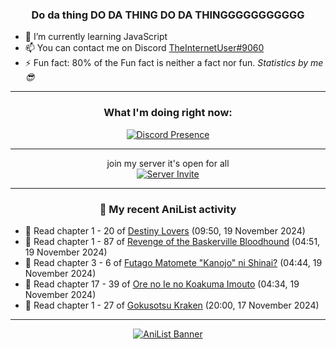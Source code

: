 <div align="center">

### Do da thing DO DA THING DO DA THINGGGGGGGGGGG
</div>

- 🌱 I’m currently learning JavaScript
- 📫 You can contact me on Discord [TheInternetUser#9060](https://discord.com/users/534117072796385300)
- ⚡ Fun fact: 80% of the Fun fact is neither a fact nor fun. _Statistics by me 😎_
<hr>

<div align="center">

### What I'm doing right now:
[![Discord Presence](https://lanyard.cnrad.dev/api/534117072796385300)](https://discord.com/users/534117072796385300)
<hr>

join my server it's open for all <br>
[![Server Invite](https://invidget.switchblade.xyz/bfYgVHxrSs)](https://discord.gg/bfYgVHxrSs)

<hr>
  
### 🌸 My recent AniList activity

</div>

<!-- ANILIST_ACTIVITY:start -->

-   📖 Read chapter 1 - 20 of [Destiny Lovers](https://anilist.co/manga/119932) (09:50, 19 November 2024)
-   📖 Read chapter 1 - 87 of [Revenge of the Baskerville Bloodhound](https://anilist.co/manga/163824) (04:51, 19 November 2024)
-   📖 Read chapter 3 - 6 of [Futago Matomete "Kanojo" ni Shinai?](https://anilist.co/manga/177186) (04:44, 19 November 2024)
-   📖 Read chapter 17 - 39 of [Ore no Ie no Koakuma Imouto](https://anilist.co/manga/169152) (04:34, 19 November 2024)
-   📖 Read chapter 1 - 27 of [Gokusotsu Kraken](https://anilist.co/manga/152815) (20:00, 17 November 2024)

<!-- ANILIST_ACTIVITY:end -->
<hr>

<div align="center">

[![AniList Banner](https://img.anili.st/User/929966)](https://anilist.co/user/TheInternetUser)

<!-- ![Profile views](https://gpvc.arturio.dev/TheInternetUse7) Since 2023-01-09 -->
<br>


</div>
